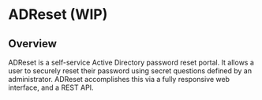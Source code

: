 # ADReset (WIP)

## Overview

ADReset is a self-service Active Directory password reset portal. It allows a user to securely
reset their password using secret questions defined by an administrator. ADReset accomplishes this
via a fully responsive web interface, and a REST API.

